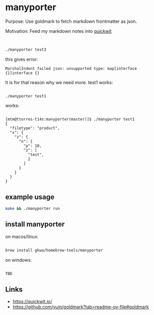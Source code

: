 # manyporter

Purpose:
Use goldmark to fetch markdown frontmatter as json.

Motivation:
Feed my markdown notes into [quickwit](https://quickwit.io/)

## 


```bash

./manyporter test3

```

this gives error:

```
MarshalIndent failed json: unsupported type: map[interface {}]interface {}
```

It is for that reason why we need more. test1 works:


```

./manyporter test1

```

works:


```log

[mtm@ttorres-t14s:manyporter(master)]$ ./manyporter test1
{
  "filetype": "product",
  "x": {
    "z": {
      "n": {
        "p": 10,
        "z": [
          "test",
          2
        ]
      }
    }
  }
}

```



## example usage

```bash
make && ./manyporter run

```

## install manyporter


on macos/linux:
```bash

brew install gkwa/homebrew-tools/manyporter

```


on windows:

```powershell

TBD

```


## Links

- https://quickwit.io/
- https://github.com/yuin/goldmark?tab=readme-ov-file#goldmark